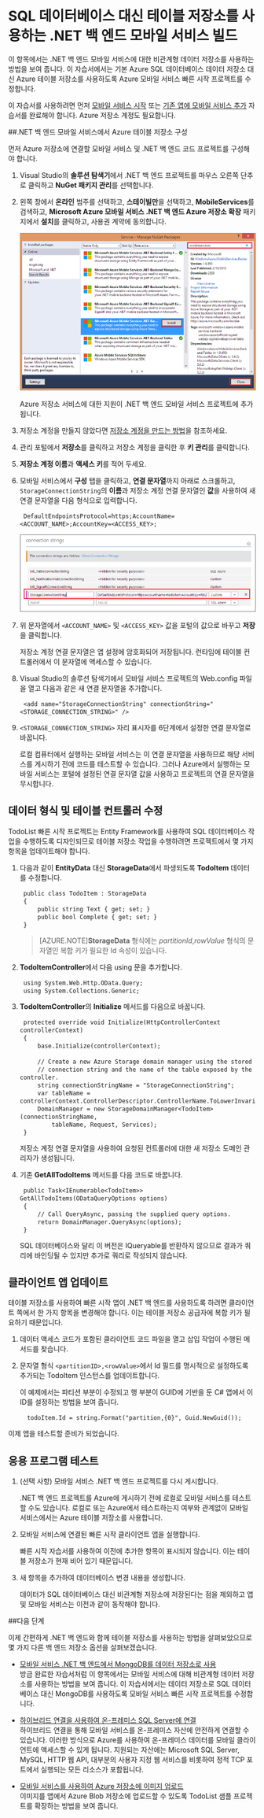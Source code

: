 <properties 
	pageTitle="SQL 데이터베이스 대신 테이블 저장소를 사용하는 서비스 빌드 | Microsoft Azure" 
	description=".NET 백 엔드 모바일 서비스에서 Azure 테이블 저장소를 사용하는 방법을 알아봅니다." 
	services="mobile-services" 
	documentationCenter="" 
	authors="ggailey777" 
	manager="dwrede" 
	editor=""/>

<tags 
	ms.service="mobile-services" 
	ms.workload="mobile" 
	ms.tgt_pltfrm="na" 
	ms.devlang="multiple" 
	ms.topic="article" 
	ms.date="06/09/2015" 
	ms.author="glenga"/>

# SQL 데이터베이스 대신 테이블 저장소를 사용하는 .NET 백 엔드 모바일 서비스 빌드

이 항목에서는 .NET 백 엔드 모바일 서비스에 대한 비관계형 데이터 저장소를 사용하는 방법을 보여 줍니다. 이 자습서에서는 기본 Azure SQL 데이터베이스 데이터 저장소 대신 Azure 테이블 저장소를 사용하도록 Azure 모바일 서비스 빠른 시작 프로젝트를 수정합니다.

이 자습서를 사용하려면 먼저 [모바일 서비스 시작] 또는 [기존 앱에 모바일 서비스 추가] 자습서를 완료해야 합니다. Azure 저장소 계정도 필요합니다.

##.NET 백 엔드 모바일 서비스에서 Azure 테이블 저장소 구성

먼저 Azure 저장소에 연결할 모바일 서비스 및 .NET 백 엔드 코드 프로젝트를 구성해야 합니다.

1. Visual Studio의 **솔루션 탐색기**에서 .NET 백 엔드 프로젝트를 마우스 오른쪽 단추로 클릭하고 **NuGet 패키지 관리**를 선택합니다.

2. 왼쪽 창에서 **온라인** 범주를 선택하고, **스테이빌만**을 선택하고, **MobileServices**를 검색하고, **Microsoft Azure 모바일 서비스 .NET 백 엔드 Azure 저장소 확장** 패키지에서 **설치**를 클릭하고, 사용권 계약에 동의합니다.

  	![](./media/mobile-services-dotnet-backend-store-data-table-storage/mobile-add-storage-nuget-package-dotnet.png)

  	Azure 저장소 서비스에 대한 지원이 .NET 백 엔드 모바일 서비스 프로젝트에 추가됩니다.

3. 저장소 계정을 만들지 않았다면 [저장소 계정을 만드는 방법](../storage-create-storage-account.md)을 참조하세요.

4. 관리 포털에서 **저장소**를 클릭하고 저장소 계정을 클릭한 후 **키 관리**를 클릭합니다.

5. **저장소 계정 이름**과 **액세스 키**를 적어 두세요.
 
6. 모바일 서비스에서 **구성** 탭을 클릭하고, **연결 문자열**까지 아래로 스크롤하고, `StorageConnectionString`의 **이름**과 저장소 계정 연결 문자열인 **값**을 사용하여 새 연결 문자열을 다음 형식으로 입력합니다.

		DefaultEndpointsProtocol=https;AccountName=<ACCOUNT_NAME>;AccountKey=<ACCESS_KEY>;

	![](./media/mobile-services-dotnet-backend-store-data-table-storage/mobile-blob-storage-app-settings.png)

7. 위 문자열에서 `<ACCOUNT_NAME>` 및 `<ACCESS_KEY>` 값을 포털의 값으로 바꾸고 **저장**을 클릭합니다.

	저장소 계정 연결 문자열은 앱 설정에 암호화되어 저장됩니다. 런타임에 테이블 컨트롤러에서 이 문자열에 액세스할 수 있습니다.

8. Visual Studio의 솔루션 탐색기에서 모바일 서비스 프로젝트의 Web.config 파일을 열고 다음과 같은 새 연결 문자열을 추가합니다.

		<add name="StorageConnectionString" connectionString="<STORAGE_CONNECTION_STRING>" />

9. `<STORAGE_CONNECTION_STRING>` 자리 표시자를 6단계에서 설정한 연결 문자열로 바꿉니다.

	로컬 컴퓨터에서 실행하는 모바일 서비스는 이 연결 문자열을 사용하므로 해당 서비스를 게시하기 전에 코드를 테스트할 수 있습니다. 그러나 Azure에서 실행하는 모바일 서비스는 포털에 설정된 연결 문자열 값을 사용하고 프로젝트의 연결 문자열을 무시합니다.

## <a name="modify-service"></a>데이터 형식 및 테이블 컨트롤러 수정

TodoList 빠른 시작 프로젝트는 Entity Framework를 사용하여 SQL 데이터베이스 작업을 수행하도록 디자인되므로 테이블 저장소 작업을 수행하려면 프로젝트에서 몇 가지 항목을 업데이트해야 합니다.

1. 다음과 같이 **EntityData** 대신 **StorageData**에서 파생되도록 **TodoItem** 데이터를 수정합니다.

	    public class TodoItem : StorageData
	    {
	        public string Text { get; set; }
	        public bool Complete { get; set; }
	    }

	>[AZURE.NOTE]**StorageData** 형식에는 *partitionId*,*rowValue* 형식의 문자열인 복합 키가 필요한 Id 속성이 있습니다.

2. **TodoItemController**에서 다음 using 문을 추가합니다.

		using System.Web.Http.OData.Query;
		using System.Collections.Generic;

3. **TodoItemController**의 **Initialize** 메서드를 다음으로 바꿉니다.

        protected override void Initialize(HttpControllerContext controllerContext)
        {
            base.Initialize(controllerContext);

            // Create a new Azure Storage domain manager using the stored 
            // connection string and the name of the table exposed by the controller.
            string connectionStringName = "StorageConnectionString";
            var tableName = controllerContext.ControllerDescriptor.ControllerName.ToLowerInvariant();
            DomainManager = new StorageDomainManager<TodoItem>(connectionStringName, 
                tableName, Request, Services);          
        }

	저장소 계정 연결 문자열을 사용하여 요청된 컨트롤러에 대한 새 저장소 도메인 관리자가 생성됩니다.

3. 기존 **GetAllTodoItems** 메서드를 다음 코드로 바꿉니다.

		public Task<IEnumerable<TodoItem>> GetAllTodoItems(ODataQueryOptions options)
        {
            // Call QueryAsync, passing the supplied query options.
            return DomainManager.QueryAsync(options);
        } 

	SQL 데이터베이스와 달리 이 버전은 IQueryable<TEntity>를 반환하지 않으므로 결과가 쿼리에 바인딩될 수 있지만 추가로 쿼리로 작성되지 않습니다.

## 클라이언트 앱 업데이트

테이블 저장소를 사용하여 빠른 시작 앱이 .NET 백 엔드를 사용하도록 하려면 클라이언트 쪽에서 한 가지 항목을 변경해야 합니다. 이는 테이블 저장소 공급자에 복합 키가 필요하기 때문입니다.

1. 데이터 액세스 코드가 포함된 클라이언트 코드 파일을 열고 삽입 작업이 수행된 메서드를 찾습니다.

2. 문자열 형식 `<partitionID>,<rowValue>`에서 Id 필드를 명시적으로 설정하도록 추가되는 TodoItem 인스턴스를 업데이트합니다.

	이 예제에서는 파티션 부분이 수정되고 행 부분이 GUID에 기반을 둔 C# 앱에서 이 ID를 설정하는 방법을 보여 줍니다.

		 todoItem.Id = string.Format("partition,{0}", Guid.NewGuid());

이제 앱을 테스트할 준비가 되었습니다.

## <a name="test-application"></a>응용 프로그램 테스트

1. (선택 사항) 모바일 서비스 .NET 백 엔드 프로젝트를 다시 게시합니다. 
	
	.NET 백 엔드 프로젝트를 Azure에 게시하기 전에 로컬로 모바일 서비스를 테스트할 수도 있습니다. 로컬로 또는 Azure에서 테스트하는지 여부와 관계없이 모바일 서비스에서는 Azure 테이블 저장소를 사용합니다.

4. 모바일 서비스에 연결된 빠른 시작 클라이언트 앱을 실행합니다.

	빠른 시작 자습서를 사용하여 이전에 추가한 항목이 표시되지 않습니다. 이는 테이블 저장소가 현재 비어 있기 때문입니다.

5. 새 항목을 추가하여 데이터베이스 변경 내용을 생성합니다.
 
	데이터가 SQL 데이터베이스 대신 비관계형 저장소에 저장된다는 점을 제외하고 앱 및 모바일 서비스는 이전과 같이 동작해야 합니다.

##다음 단계

이제 간편하게 .NET 백 엔드와 함께 테이블 저장소를 사용하는 방법을 살펴보았으므로 몇 가지 다른 백 엔드 저장소 옵션을 살펴보겠습니다.

+ [모바일 서비스 .NET 백 엔드에서 MongoDB를 데이터 저장소로 사용](mobile-services-dotnet-backend-use-non-relational-data-store.md)</br>방금 완료한 자습서처럼 이 항목에서는 모바일 서비스에 대해 비관계형 데이터 저장소를 사용하는 방법을 보여 줍니다. 이 자습서에서는 데이터 저장소로 SQL 데이터베이스 대신 MongoDB를 사용하도록 모바일 서비스 빠른 시작 프로젝트를 수정합니다.
 
+ [하이브리드 연결을 사용하여 온-프레미스 SQL Server에 연결](mobile-services-dotnet-backend-hybrid-connections-get-started.md)</br>하이브리드 연결을 통해 모바일 서비스를 온-프레미스 자산에 안전하게 연결할 수 있습니다. 이러한 방식으로 Azure를 사용하여 온-프레미스 데이터를 모바일 클라이언트에 액세스할 수 있게 됩니다. 지원되는 자산에는 Microsoft SQL Server, MySQL, HTTP 웹 API, 대부분의 사용자 지정 웹 서비스를 비롯하여 정적 TCP 포트에서 실행되는 모든 리소스가 포함됩니다.

+ [모바일 서비스를 사용하여 Azure 저장소에 이미지 업로드](mobile-services-dotnet-backend-windows-store-dotnet-upload-data-blob-storage.md)</br>이미지를 앱에서 Azure Blob 저장소에 업로드할 수 있도록 TodoList 샘플 프로젝트를 확장하는 방법을 보여 줍니다.

<!-- Anchors. -->
[Create a non-relational store]: #create-store
[Modify data and controllers]: #modify-service
[Test the application]: #test-application


<!-- Images. -->


<!-- URLs. -->
[모바일 서비스 시작]: mobile-services-dotnet-backend-windows-store-dotnet-get-started.md
[기존 앱에 모바일 서비스 추가]: ../mobile-services-dotnet-backend-windows-store-dotnet-get-started-data.md
[Azure Management Portal]: https://manage.windowsazure.com/
[What is the Table Service]: ../storage-dotnet-how-to-use-tables.md#what-is
[MongoLab Add-on Page]: /gallery/store/mongolab/mongolab
 

<!---HONumber=August15_HO7-->